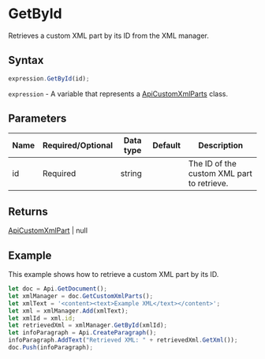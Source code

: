 # GetById

Retrieves a custom XML part by its ID from the XML manager.

## Syntax

```javascript
expression.GetById(id);
```

`expression` - A variable that represents a [ApiCustomXmlParts](../ApiCustomXmlParts.md) class.

## Parameters

| **Name** | **Required/Optional** | **Data type** | **Default** | **Description** |
| ------------- | ------------- | ------------- | ------------- | ------------- |
id | Required | string |  | The ID of the custom XML part to retrieve.

## Returns

[ApiCustomXmlPart](../../ApiCustomXmlPart/ApiCustomXmlPart.md) \| null

## Example

This example shows how to retrieve a custom XML part by its ID.

```javascript editor-docx
let doc = Api.GetDocument();
let xmlManager = doc.GetCustomXmlParts();
let xmlText = '<content><text>Example XML</text></content>';
let xml = xmlManager.Add(xmlText);
let xmlId = xml.id;
let retrievedXml = xmlManager.GetById(xmlId);
let infoParagraph = Api.CreateParagraph();
infoParagraph.AddText("Retrieved XML: " + retrievedXml.GetXml());
doc.Push(infoParagraph);
```
